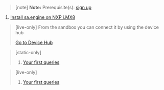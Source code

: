 > [note]  **Note:** Prerequisite(s): [sign up](/docs/usermd/getting-started/sign-up.md) 

1. [Install sa.engine on NXP i.MX8](/docs/usermd/getting-started/imx8/install.md)

> [live-only]
> From the sandbox you can connect it by using the device hub
> <div class="CTACont">
> <a class="CTABtn" role="button" href="#/device_hub/getStarted/imx8">
> <span>Go to Device Hub</span>
> </a>
> </div>

> [static-only]
> 1.  [Your first queries](https://docs.streamanalyze.com/index.html#/docs/md/tutorial/README.md)

> [live-only]
> 1.  [Your first queries](/docs/md/tutorial/README.md)
